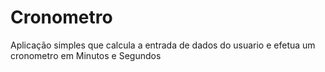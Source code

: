# Cronometro

Aplicação simples que calcula a entrada de dados do usuario e efetua um cronometro em Minutos e Segundos
